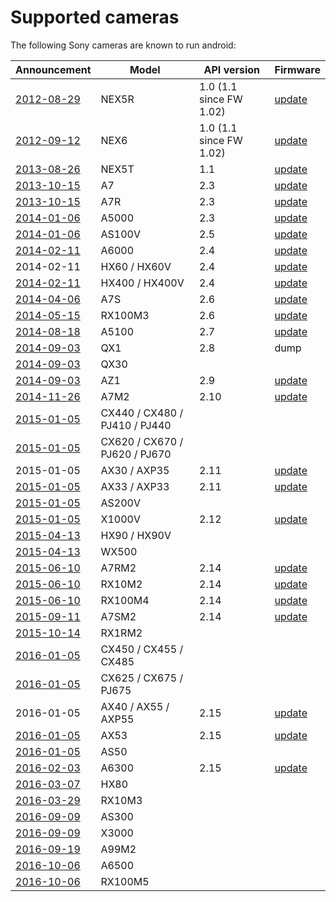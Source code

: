 # Supported cameras #

The following Sony cameras are known to run android:

| Announcement | Model | API version | Firmware |
| --- | --- | --- | --- |
| [2012-08-29](http://blog.sony.com/press/new-sony-nex-5r-camera-delivers-professional-imaging-power-and-wi-fi-convenience-in-lightweight-stylish-package/) | NEX5R | 1.0 (1.1 since FW 1.02) | [update](https://esupport.sony.com/p/model-home.pl?mdl=NEX5R#/downloadTab) |
| [2012-09-12](http://blog.sony.com/press/new-sony-%CE%B1-nex-6-camera-delivers-full-dslr-experience-in-pocket-sized-package/) | NEX6 | 1.0 (1.1 since FW 1.02) | [update](https://esupport.sony.com/p/model-home.pl?mdl=NEX6#/downloadTab) |
| [2013-08-26](http://blog.sony.com/press/sony-introduces-ultra-portable-nex-5-t-compact-system-camera-with-wi-fi-nfc-and-fast-hybrid-af/) | NEX5T | 1.1 | [update](https://esupport.sony.com/p/model-home.pl?mdl=NEX5T#/downloadTab) |
| [2013-10-15](http://blog.sony.com/press/sony-introduces-first-full-frame-e-mount-lenses-2/) | A7 | 2.3 | [update](https://esupport.sony.com/p/model-home.pl?mdl=ILCE7#/downloadTab) |
| [2013-10-15](http://blog.sony.com/press/sony-introduces-first-full-frame-e-mount-lenses-2/) | A7R | 2.3 | [update](https://esupport.sony.com/p/model-home.pl?mdl=ILCE7R#/downloadTab) |
| [2014-01-06](http://blog.sony.com/press/a5000/) | A5000 | 2.3 | [update](https://esupport.sony.com/p/model-home.pl?mdl=ILCE5000#/downloadTab) |
| [2014-01-06](http://blog.sony.com/press/as100v/) | AS100V | 2.5 | [update](https://esupport.sony.com/p/model-home.pl?mdl=HDRAS100V#/downloadTab) |
| [2014-02-11](http://blog.sony.com/press/sony-electronics-introduces-the-versatile-%CE%B16000-interchangeable-lens-camera-with-worlds-fastest-autofocus-system1/) | A6000 | 2.4 | [update](https://esupport.sony.com/p/model-home.pl?mdl=ILCE6000#/downloadTab) |
| 2014-02-11 | HX60 / HX60V | 2.4 | [update](https://esupport.sony.com/p/model-home.pl?mdl=DSCHX60V#/downloadTab) |
| [2014-02-11](http://blog.sony.com/press/sony-electronics-announces-range-of-impressive-new-cyber-shot-cameras/) | HX400 / HX400V | 2.4 | [update](https://esupport.sony.com/p/model-home.pl?mdl=DSCHX400V#/downloadTab) |
| [2014-04-06](http://blog.sony.com/press/28061/) | A7S | 2.6 | [update](https://esupport.sony.com/p/model-home.pl?mdl=ILCE7S#/downloadTab) |
| [2014-05-15](http://blog.sony.com/press/28315/) | RX100M3 | 2.6 | [update](https://esupport.sony.com/p/model-home.pl?mdl=DSCRX100M3#/downloadTab) |
| [2014-08-18](http://blog.sony.com/press/sony-debuts-ultra-compact-%CE%B15100-interchangeable-lens-camera-with-impressive-autofocus/) | A5100 | 2.7 | [update](https://esupport.sony.com/p/model-home.pl?mdl=ILCE5100#/downloadTab) |
| [2014-09-03](http://blog.sony.com/press/sony-expands-innovative-lens-style-camera-line-with-new-interchangeable-lens-model-and-30x-zoom-model/) | QX1 | 2.8 | dump |
| [2014-09-03](http://blog.sony.com/press/sony-expands-innovative-lens-style-camera-line-with-new-interchangeable-lens-model-and-30x-zoom-model/) | QX30 | | |
| [2014-09-03](http://blog.sony.com/press/new-sony-action-cam-mini-pov-camera-is-ready-for-adventure/) | AZ1 | 2.9 | [update](https://esupport.sony.com/p/model-home.pl?mdl=HDRAZ1#/downloadTab) |
| [2014-11-26](http://blog.sony.com/press/sony-introduces-the-%CE%B17ii-the-worlds-first-full-frame-camera-with-5-axis-image-stabilization/) | A7M2 | 2.10 | [update](https://esupport.sony.com/p/model-home.pl?mdl=ILCE7M2#/downloadTab) |
| [2015-01-05](http://blog.sony.com/press/sonys-newest-handycam-delivers-4k-clarity-and-detail-in-a-compact-package/) | CX440 / CX480 / PJ410 / PJ440 | | |
| [2015-01-05](http://blog.sony.com/press/sonys-newest-handycam-delivers-4k-clarity-and-detail-in-a-compact-package/) | CX620 / CX670 / PJ620 / PJ670 | | |
| 2015-01-05 | AX30 / AXP35 | 2.11 | [update](https://esupport.sony.com/p/model-home.pl?mdl=FDRAXP35#/downloadTab) |
| [2015-01-05](http://blog.sony.com/press/sonys-newest-handycam-delivers-4k-clarity-and-detail-in-a-compact-package/) | AX33 / AXP33 | 2.11 | [update](https://esupport.sony.com/p/model-home.pl?mdl=FDRAX33#/downloadTab) |
| [2015-01-05](http://blog.sony.com/press/sony-introduces-new-4k-and-full-hd-action-cams-at-ces-2015/) | AS200V | | |
| [2015-01-05](http://blog.sony.com/press/sony-introduces-new-4k-and-full-hd-action-cams-at-ces-2015/) | X1000V | 2.12 | [update](https://esupport.sony.com/p/model-home.pl?mdl=FDRX1000V#/downloadTab) |
| [2015-04-13](http://blog.sony.com/press/sony-introduces-duo-of-worlds-smallest-30x-zoom-cameras/) | HX90 / HX90V | | |
| [2015-04-13](http://blog.sony.com/press/sony-introduces-duo-of-worlds-smallest-30x-zoom-cameras/) | WX500 | | |
| [2015-06-10](http://blog.sony.com/press/sonys-new-%CE%B17r-ii-camera-delivers-innovative-imaging-experience-with-worlds-first-back-illuminated-35mm-full-frame-sensor1/) | A7RM2 | 2.14 | [update](https://esupport.sony.com/p/model-home.pl?mdl=ILCE7RM2#/downloadTab) |
| [2015-06-10](http://blog.sony.com/press/sonys-rx100-iv-and-rx10-ii-cameras-bring-professional-imaging-experience-to-acclaimed-cyber-shot-rx-series/) | RX10M2 | 2.14 | [update](https://esupport.sony.com/p/model-home.pl?mdl=DSCRX10M2#/downloadTab) |
| [2015-06-10](http://blog.sony.com/press/sonys-rx100-iv-and-rx10-ii-cameras-bring-professional-imaging-experience-to-acclaimed-cyber-shot-rx-series/) | RX100M4 | 2.14 | [update](https://esupport.sony.com/p/model-home.pl?mdl=DSCRX100M4#/downloadTab) |
| [2015-09-11](http://blog.sony.com/press/sony-expands-range-of-full-frame-%CE%B1-cameras-with-the-launch-of-ultra-sensitive-%CE%B17s-ii/) | A7SM2 | 2.14 | [update](https://esupport.sony.com/p/model-home.pl?mdl=ILCE7SM2#/downloadTab) |
| [2015-10-14](http://blog.sony.com/2015/10/sony-introduces-new-palm-sized-rx1r-ii-camera-with-42-4-mp-full-frame-image-sensor/) | RX1RM2 | | |
| [2016-01-05](http://blog.sony.com/press/sony-announces-new-flagship-4k-camcorder-with-enhanced-image-and-sound-quality/) | CX450 / CX455 / CX485 | | |
| [2016-01-05](http://blog.sony.com/press/sony-announces-new-flagship-4k-camcorder-with-enhanced-image-and-sound-quality/) | CX625 / CX675 / PJ675 | | |
| 2016-01-05 | AX40 / AX55 / AXP55 | 2.15 | [update](https://esupport.sony.com/p/model-home.pl?mdl=FDRAX40#/downloadTab) |
| [2016-01-05](http://blog.sony.com/press/sony-announces-new-flagship-4k-camcorder-with-enhanced-image-and-sound-quality/) | AX53 | 2.15 | [update](https://esupport.sony.com/p/model-home.pl?mdl=FDRAX53#/downloadTab) |
| [2016-01-05](http://blog.sony.com/press/sony-introduces-latest-action-cam-with-enhanced-functionality-and-design/) | AS50 | | |
| [2016-02-03](http://blog.sony.com/press/sony-introduces-new-%CE%B16300-camera-with-worlds-fastest-autofocus/) | A6300 | 2.15 | [update](https://esupport.sony.com/p/model-home.pl?mdl=ILCE6300#/downloadTab) |
| [2016-03-07](http://blog.sony.com/press/sony-announces-new-hx80-compact-camera-with-30x-zoom-and-electronic-viewfinder/) | HX80 | | |
| [2016-03-29](http://blog.sony.com/press/sonys-new-cyber-shot-rx10-iii-camera-brings-extended-zoom-capability-to-acclaimed-rx-line/) | RX10M3 | | |
| [2016-09-09](http://blog.sony.com/press/sony-announces-new-flagship-4k-and-hd-action-cams-with-superior-image-stabilization/) | AS300 | | |
| [2016-09-09](http://blog.sony.com/press/sony-announces-new-flagship-4k-and-hd-action-cams-with-superior-image-stabilization/) | X3000 | | |
| [2016-09-19](http://blog.sony.com/press/sony-announces-new-full-frame-α99-ii-a-mount-camera/) | A99M2 | | |
| [2016-10-06](http://blog.sony.com/press/sony-introduces-new-α6500-camera-with-exceptional-all-around-performance/) | A6500 | | |
| [2016-10-06](http://blog.sony.com/press/sony-announces-new-addition-to-acclaimed-line-of-cyber-shot-rx-cameras/) | RX100M5 | | |
